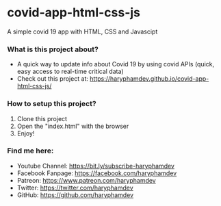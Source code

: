 # covid-app-html-css-js
A simple covid 19 app with HTML, CSS and Javascipt

### What is this project about?
- A quick way to update info about Covid 19 by using covid APIs (quick, easy access to real-time critical data)
- Check out this project at: https://haryphamdev.github.io/covid-app-html-css-js/

### How to setup this project?
1. Clone this project
2. Open the "index.html"  with the browser
3. Enjoy!

### Find me here:
- Youtube Channel: https://bit.ly/subscribe-haryphamdev
- Facebook Fanpage: https://facebook.com/haryphamdev
- Patreon: https://www.patreon.com/haryphamdev
- Twitter: https://twitter.com/haryphamdev
- GitHub: https://github.com/haryphamdev
